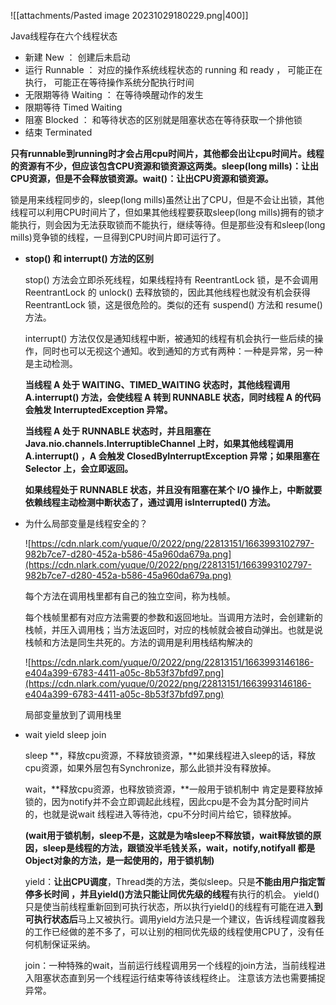 ![[attachments/Pasted image 20231029180229.png|400]]

Java线程存在六个线程状态

- 新建 New ： 创建后未启动
- 运行 Runnable ： 对应的操作系统线程状态的 running 和 ready ， 可能正在执行， 可能正在等待操作系统分配执行时间
- 无限期等待 Waiting ： 在等待唤醒动作的发生
- 限期等待 Timed Waiting
- 阻塞 Blocked ： 和等待状态的区别就是阻塞状态在等待获取一个排他锁
- 结束 Terminated

**只有runnable到running时才会占用cpu时间片，其他都会出让cpu时间片。线程的资源有不少，但应该包含CPU资源和锁资源这两类。sleep(long mills)：让出CPU资源，但是不会释放锁资源。wait()：让出CPU资源和锁资源。**

锁是用来线程同步的，sleep(long mills)虽然让出了CPU，但是不会让出锁，其他线程可以利用CPU时间片了，但如果其他线程要获取sleep(long mills)拥有的锁才能执行，则会因为无法获取锁而不能执行，继续等待。但是那些没有和sleep(long mills)竞争锁的线程，一旦得到CPU时间片即可运行了。

- **stop() 和 interrupt() 方法的区别**
    
    stop() 方法会立即杀死线程，如果线程持有 ReentrantLock 锁，是不会调用 ReentrantLock 的 unlock() 去释放锁的，因此其他线程也就没有机会获得 ReentrantLock 锁，这是很危险的。类似的还有 suspend() 方法和 resume() 方法。
    
    interrupt() 方法仅仅是通知线程中断，被通知的线程有机会执行一些后续的操作，同时也可以无视这个通知。收到通知的方式有两种：一种是异常，另一种是主动检测。
    
    **当线程 A 处于 WAITING、TIMED_WAITING 状态时，其他线程调用 A.interrupt() 方法，会使线程 A 转到 RUNNABLE 状态，同时线程 A 的代码会触发 InterruptedException 异常。**
    
    **当线程 A 处于 RUNNABLE 状态时，并且阻塞在 Java.nio.channels.InterruptibleChannel 上时，如果其他线程调用 A.interrupt() ，A 会触发 ClosedByInterruptException 异常；如果阻塞在 Selector 上，会立即返回。**
    
    **如果线程处于 RUNNABLE 状态，并且没有阻塞在某个 I/O 操作上，中断就要依赖线程主动检测中断状态了，通过调用 isInterrupted() 方法。**
    
- 为什么局部变量是线程安全的？
    
    ![https://cdn.nlark.com/yuque/0/2022/png/22813151/1663993102797-982b7ce7-d280-452a-b586-45a960da679a.png](https://cdn.nlark.com/yuque/0/2022/png/22813151/1663993102797-982b7ce7-d280-452a-b586-45a960da679a.png)
    
    每个方法在调用栈里都有自己的独立空间，称为栈帧。
    
    每个栈帧里都有对应方法需要的参数和返回地址。当调用方法时，会创建新的栈帧，并压入调用栈；当方法返回时，对应的栈帧就会被自动弹出。也就是说栈帧和方法是同生共死的。方法的调用是利用栈结构解决的
    
    ![https://cdn.nlark.com/yuque/0/2022/png/22813151/1663993146186-e404a399-6783-4411-a05c-8b53f37bfd97.png](https://cdn.nlark.com/yuque/0/2022/png/22813151/1663993146186-e404a399-6783-4411-a05c-8b53f37bfd97.png)
    
    局部变量放到了调用栈里
    
- wait yield sleep join
    
    sleep **，释放cpu资源，不释放锁资源，**如果线程进入sleep的话，释放cpu资源，如果外层包有Synchronize，那么此锁并没有释放掉。
    
    wait，**释放cpu资源，也释放锁资源，**一般用于锁机制中 肯定是要释放掉锁的，因为notify并不会立即调起此线程，因此cpu是不会为其分配时间片的，也就是说wait 线程进入等待池，cpu不分时间片给它，锁释放掉。
    
    **(wait用于锁机制，sleep不是，这就是为啥sleep不释放锁，wait释放锁的原因，sleep是线程的方法，跟锁没半毛钱关系，wait，notify,notifyall 都是Object对象的方法，是一起使用的，用于锁机制)**
    
    yield：**让出CPU调度**，Thread类的方法，类似sleep。只是**不能由用户指定暂停多长时间 ，**并且yield()方法**只能让同优先级的线程**有执行的机会。 yield()只是使当前线程重新回到可执行状态，所以执行yield()的线程有可能在进入**到可执行状态后**马上又被执行。调用yield方法只是一个建议，告诉线程调度器我的工作已经做的差不多了，可以让别的相同优先级的线程使用CPU了，没有任何机制保证采纳。
    
    join：一种特殊的wait，当前运行线程调用另一个线程的join方法，当前线程进入阻塞状态直到另一个线程运行结束等待该线程终止。 注意该方法也需要捕捉异常。